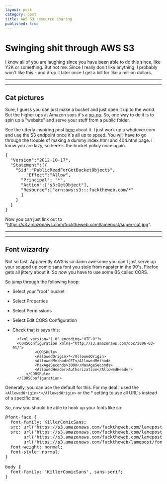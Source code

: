 ```yaml
---
layout: post
category: post
title: AWS S3 resource sharing
published: true
---
```


# Swinging shit through AWS S3

I know all of you are laughing since you have been able to do this since, like Y2K or something. But not me. Since I really don't like anything, I probably won't like this - and drop it later once I get a bill for like a million dollars.

***
<hr class="rule">

## Cat pictures

Sure, I guess you can just make a bucket and just open it up to the world. But the higher ups at Amazon says it's a [no-no](https://aws.amazon.com/articles/5050). So, one way to do it is to spin up a "website" and serve your stuff from a public folder.

See the utterly inspiring post [here](http://herebyaccident.com/post/2016/04/05/aws-s3.html) about it. I just work up a whatever.com and use the S3 endpoint once it's all up to speed. You will have to go through the trouble of making a dummy index.html and 404.html page. I know you are lazy, so here is the bucket policy once again.

<pre>
{
  "Version":"2012-10-17",
  "Statement":[{
	"Sid":"PublicReadForGetBucketObjects",
        "Effect":"Allow",
	  "Principal": "*",
      "Action":["s3:GetObject"],
      "Resource":["arn:aws:s3:::fucktheweb.com/*"
      ]
    }
  ]
}
</pre>

Now you can just link out to "https://s3.amazonaws.com/fucktheweb.com/lamepost/super-cat.jpg".

***
<hr class="rule">

## Font wizardry

Not so fast. Apparently AWS is so damn awesome you can't just serve up your souped up comic sans font you stole from napster in the 90's. Firefox gets all jittery about it. So *now* you have to use some BS called CORS.

So jump through the following hoop:

+ Select your "root" bucket
+ Select Properties
+ Select Permissions
+ Select Edit CORS Configuration
+ Check that is says this:

		<?xml version="1.0" encoding="UTF-8"?>
		<CORSConfiguration xmlns="http://s3.amazonaws.com/doc/2006-03-01/">
    			<CORSRule>
        		<AllowedOrigin>*</AllowedOrigin>
        		<AllowedMethod>GET</AllowedMethod>
        		<MaxAgeSeconds>3000</MaxAgeSeconds>
        		<AllowedHeader>Authorization</AllowedHeader>
    		</CORSRule>
		</CORSConfiguration>

Generally, you can use the default for this. For my deal I used the `<AllowedOrigin>*</AllowedOrigin>` or the * setting to use all URL's instead of a specific one.

So, now you should be able to hook up your fonts like so:

<pre>
@font-face {
  font-family: KillerComicSans;
  src: url('https://s3.amazonaws.com/fucktheweb.com/lamepost/fonts/KillerComicSans.eot');
  src: url('https://s3.amazonaws.com/fucktheweb.com/lamepost/fonts/KillerComicSans.eot?#iefix') format('embedded-opentype'),
       url('https://s3.amazonaws.com/fucktheweb.com/lamepost/fonts/KillerComicSans.woff') format('woff'),
       url('https://s3.amazonaws.com/fucktheweb/lamepost/fonts/KillerComicSans.ttf') format('truetype');
  font-weight: normal;
  font-style: normal;
}

body {
  font-family: 'KillerComicSans', sans-serif;
}
</pre>

